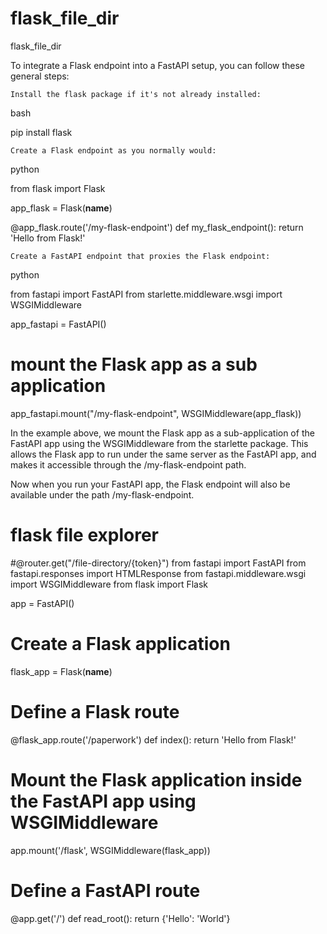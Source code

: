 # flask_file_dir
flask_file_dir


To integrate a Flask endpoint into a FastAPI setup, you can follow these general steps:

    Install the flask package if it's not already installed:

bash

pip install flask

    Create a Flask endpoint as you normally would:

python

from flask import Flask

app_flask = Flask(__name__)

@app_flask.route('/my-flask-endpoint')
def my_flask_endpoint():
    return 'Hello from Flask!'

    Create a FastAPI endpoint that proxies the Flask endpoint:

python

from fastapi import FastAPI
from starlette.middleware.wsgi import WSGIMiddleware

app_fastapi = FastAPI()

# mount the Flask app as a sub application
app_fastapi.mount("/my-flask-endpoint", WSGIMiddleware(app_flask))

In the example above, we mount the Flask app as a sub-application of the FastAPI app using the WSGIMiddleware from the starlette package. This allows the Flask app to run under the same server as the FastAPI app, and makes it accessible through the /my-flask-endpoint path.

Now when you run your FastAPI app, the Flask endpoint will also be available under the path /my-flask-endpoint.


# flask file explorer
#@router.get("/file-directory/{token}")
from fastapi import FastAPI
from fastapi.responses import HTMLResponse
from fastapi.middleware.wsgi import WSGIMiddleware
from flask import Flask

app = FastAPI()

# Create a Flask application
flask_app = Flask(__name__)

# Define a Flask route
@flask_app.route('/paperwork')
def index():
    return 'Hello from Flask!'

# Mount the Flask application inside the FastAPI app using WSGIMiddleware
app.mount('/flask', WSGIMiddleware(flask_app))

# Define a FastAPI route
@app.get('/')
def read_root():
    return {'Hello': 'World'}
